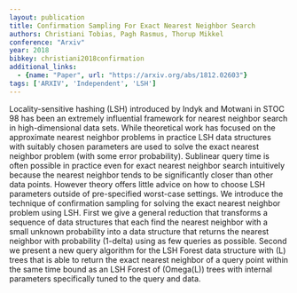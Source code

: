 ```yaml
---
layout: publication
title: Confirmation Sampling For Exact Nearest Neighbor Search
authors: Christiani Tobias, Pagh Rasmus, Thorup Mikkel
conference: "Arxiv"
year: 2018
bibkey: christiani2018confirmation
additional_links:
  - {name: "Paper", url: "https://arxiv.org/abs/1812.02603"}
tags: ['ARXIV', 'Independent', 'LSH']
---
```

Locality-sensitive hashing (LSH) introduced by Indyk and Motwani in STOC 98 has been an extremely influential framework for nearest neighbor search in high-dimensional data sets. While theoretical work has focused on the approximate nearest neighbor problems in practice LSH data structures with suitably chosen parameters are used to solve the exact nearest neighbor problem (with some error probability). Sublinear query time is often possible in practice even for exact nearest neighbor search intuitively because the nearest neighbor tends to be significantly closer than other data points. However theory offers little advice on how to choose LSH parameters outside of pre-specified worst-case settings. We introduce the technique of confirmation sampling for solving the exact nearest neighbor problem using LSH. First we give a general reduction that transforms a sequence of data structures that each find the nearest neighbor with a small unknown probability into a data structure that returns the nearest neighbor with probability (1-delta) using as few queries as possible. Second we present a new query algorithm for the LSH Forest data structure with (L) trees that is able to return the exact nearest neighbor of a query point within the same time bound as an LSH Forest of (Omega(L)) trees with internal parameters specifically tuned to the query and data.
